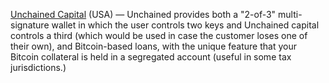 [Unchained Capital](https://unchained-capital.com) (USA) — Unchained provides both a "2-of-3" multi-signature wallet in which the user controls two keys and Unchained capital controls a third (which would be used in case the customer loses one of their own), and Bitcoin-based loans, with the unique feature that your Bitcoin collateral is held in a segregated account (useful in some tax jurisdictions.)